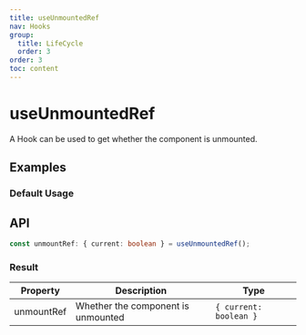 ```yaml
---
title: useUnmountedRef
nav: Hooks
group:
  title: LifeCycle
  order: 3
order: 3
toc: content
---
```


# useUnmountedRef

A Hook can be used to get whether the component is unmounted.

## Examples

### Default Usage

<code src="./demo/demo1.tsx"></code>

## API

```typescript
const unmountRef: { current: boolean } = useUnmountedRef();
```

### Result

| Property   | Description                        | Type                   |
| ---------- | ---------------------------------- | ---------------------- |
| unmountRef | Whether the component is unmounted | `{ current: boolean }` |
